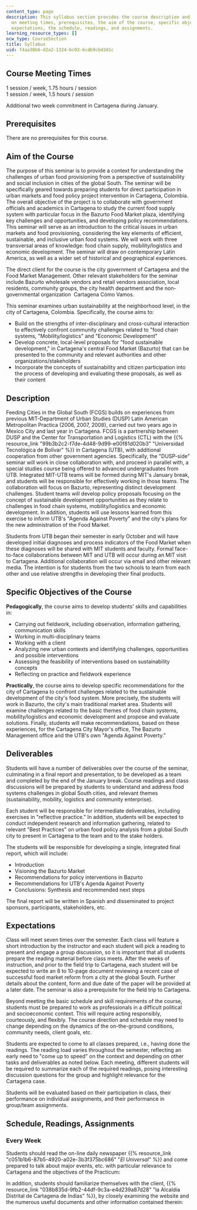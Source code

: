 ```yaml
---
content_type: page
description: This syllabus section provides the course description and information
  on meeting times, prerequisites, the aim of the course, specific objectives, deliverables,
  expectations, the schedule, readings, and assignments.
learning_resource_types: []
ocw_type: CourseSection
title: Syllabus
uid: f4aa30b6-d2a2-1324-bc03-6cdb9cbd2d1c
---
```


Course Meeting Times
--------------------

1 session / week, 1.75 hours / session  
1 session / week, 1.5 hours / session

Additional two week commitment in Cartagena during January.

Prerequisites
-------------

There are no prerequisites for this course.

Aim of the Course
-----------------

The purpose of this seminar is to provide a context for understanding the challenges of urban food provisioning from a perspective of sustainability and social inclusion in cities of the global South. The seminar will be specifically geared towards preparing students for direct participation in urban markets and food policy project intervention in Cartagena, Colombia. The overall objective of the project is to collaborate with government officials and academics in Cartagena to study the current food supply system with particular focus in the Bazurto Food Market plaza, identifying key challenges and opportunities, and developing policy recommendations. This seminar will serve as an introduction to the critical issues in urban markets and food provisioning, considering the key elements of efficient, sustainable, and inclusive urban food systems. We will work with three transversal areas of knowledge: food chain supply, mobility/logistics and economic development. The seminar will draw on contemporary Latin America, as well as a wider set of historical and geographical experiences.

The direct client for the course is the city government of Cartagena and the Food Market Management. Other relevant stakeholders for the seminar include Bazurto wholesale vendors and retail vendors association, local residents, community groups, the city health department and the non-governmental organization  Cartagena Cómo Vamos.

This seminar examines urban sustainability at the neighborhood level, in the city of Cartagena, Colombia. Specifically, the course aims to:

*   Build on the strengths of inter-disciplinary and cross-cultural interaction to effectively confront community challenges related to "food chain systems, "Mobility/logistics" and "Economic Development"
*   Develop concrete, local-level proposals for "food sustainable development," in Cartagena's central Food Market (Bazurto) that can be presented to the community and relevant authorities and other organizations/stakeholders
*   Incorporate the concepts of sustainability and citizen participation into the process of developing and evaluating these proposals, as well as their content

Description
-----------

Feeding Cities in the Global South (FCGS) builds on experiences from previous MIT-Department of Urban Studies (DUSP) Latin American Metropolitan Practica (2006, 2007, 2008), carried out two years ago in Mexico City and last year in Cartagena. FCGS is a partnership between DUSP and the Center for Transportation and Logistics (CTL) with the {{% resource_link "99b3b2c2-f7de-4d48-9d99-e00f81d020b3" "Universidad Tecnológica de Bolívar" %}} in Cartagena (UTB), with additional cooperation from other government agencies. Specifically, the "DUSP-side" seminar will work in close collaboration with, and proceed in parallel with, a special studies course being offered to advanced undergraduates from UTB. Integrated MIT-UTB teams will be formed during MIT's January break, and students will be responsible for effectively working in those teams. The collaboration will focus on Bazurto, representing distinct development challenges. Student teams will develop policy proposals focusing on the concept of sustainable development opportunities as they relate to challenges in food chain systems, mobility/logistics and economic development. In addition, students will use lessons learned from this exercise to inform UTB's "Agenda Against Poverty" and the city's plans for the new administration of the Food Market.

Students from UTB began their semester in early October and will have developed initial diagnoses and process indicators of the Food Market when these diagnoses will be shared with MIT students and faculty. Formal face-to-face collaborations between MIT and UTB will occur during an MIT visit to Cartagena. Additional collaboration will occur via email and other relevant media. The intention is for students from the two schools to learn from each other and use relative strengths in developing their final products.

Specific Objectives of the Course
---------------------------------

**Pedagogically**, the course aims to develop students' skills and capabilities in:

*   Carrying out fieldwork, including observation, information gathering, communication skills
*   Working in multi-disciplinary teams
*   Working with a client
*   Analyzing new urban contexts and identifying challenges, opportunities and possible interventions
*   Assessing the feasibility of interventions based on sustainability concepts
*   Reflecting on practice and fieldwork experience

**Practically**, the course aims to develop specific recommendations for the city of Cartagena to confront challenges related to the sustainable development of the city's food system. More precisely, the students will work in Bazurto, the city's main traditional market area. Students will examine challenges related to the basic themes of food chain systems, mobility/logistics and economic development and propose and evaluate solutions. Finally, students will make recommendations, based on these experiences, for the Cartagena City Mayor's office, The Bazurto Management office and the UTB's own "Agenda Against Poverty."

Deliverables
------------

Students will have a number of deliverables over the course of the seminar, culminating in a final report and presentation, to be developed as a team and completed by the end of the January break. Course readings and class discussions will be prepared by students to understand and address food systems challenges in global South cities, and relevant themes (sustainability, mobility, logistics and community enterprise).

Each student will be responsible for intermediate deliverables, including exercises in "reflective practice." In addition, students will be expected to conduct independent research and information gathering, related to relevant "Best Practices" on urban food policy analysis from a global South city to present in Cartagena to the team and to the stake holders.

The students will be responsible for developing a single, integrated final report, which will include:

*   Introduction
*   Visioning the Bazurto Market
*   Recommendations for policy interventions in Bazurto
*   Recommendations for UTB's Agenda Against Poverty
*   Conclusions: Synthesis and recommended next steps

The final report will be written in Spanish and disseminated to project sponsors, participants, stakeholders, etc.

Expectations
------------

Class will meet seven times over the semester. Each class will feature a short introduction by the instructor and each student will pick a reading to present and engage a group discussion, so it is important that all students prepare the reading material before class meets. After the weeks of instruction, and prior to the field trip to Cartagena, each student will be expected to write an 8 to 10-page document reviewing a recent case of successful food market reform from a city at the global South. Further details about the content, form and due date of the paper will be provided at a later date. The seminar is also a prerequisite for the field trip to Cartagena.

Beyond meeting the basic schedule and skill requirements of the course, students must be prepared to work as professionals in a difficult political and socioeconomic context. This will require acting responsibly, courteously, and flexibly. The course direction and schedule may need to change depending on the dynamics of the on-the-ground conditions, community needs, client goals, etc.

Students are expected to come to all classes prepared, i.e., having done the readings. The reading load varies throughout the semester, reflecting an early need to "come up to speed" on the context and depending on other tasks and deliverables as noted below. Each meeting, different students will be required to summarize each of the required readings, posing interesting discussion questions for the group and highlight relevance for the Cartagena case.

Students will be evaluated based on their participation in class, their performance on individual assignments, and their performance in group/team assignments.

Schedule, Readings, Assignments
-------------------------------

### Every Week

Students should read the on-line daily newspaper {{% resource_link "c051b1b6-87b5-4920-a02e-3b3f375bc686" "_El Universal_" %}} and come prepared to talk about major events, etc. with particular relevance to Cartagena and the objectives of the Practicum: 

In addition, students should familiarize themselves with the client, {{% resource_link "038b835d-9fb2-44df-9c3a-e4d239a87d28" "la Alcaldía Distrital de Cartagena de Indias" %}}, by closely examining the website and the numerous useful documents and other information contained therein:
